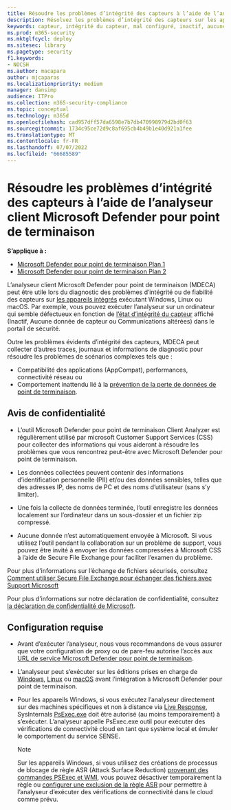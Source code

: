 ```yaml
---
title: Résoudre les problèmes d’intégrité des capteurs à l’aide de l’analyseur client Microsoft Defender pour point de terminaison
description: Résolvez les problèmes d’intégrité des capteurs sur les appareils pour identifier les problèmes potentiels de configuration, d’environnement, de connectivité ou de télémétrie affectant les données ou fonctionnalités du capteur.
keywords: capteur, intégrité du capteur, mal configuré, inactif, aucune donnée de capteur, données de capteur, communications altérées, communication
ms.prod: m365-security
ms.mktglfcycl: deploy
ms.sitesec: library
ms.pagetype: security
f1.keywords:
- NOCSH
ms.author: macapara
author: mjcaparas
ms.localizationpriority: medium
manager: dansimp
audience: ITPro
ms.collection: m365-security-compliance
ms.topic: conceptual
ms.technology: m365d
ms.openlocfilehash: cad957dff57da6598e7b7db470998979d2bd0f63
ms.sourcegitcommit: 1734c95ce72d9c8af695cb4b49b1e40d921a1fee
ms.translationtype: MT
ms.contentlocale: fr-FR
ms.lasthandoff: 07/07/2022
ms.locfileid: "66685589"
---
```

# <a name="troubleshoot-sensor-health-using-microsoft-defender-for-endpoint-client-analyzer"></a>Résoudre les problèmes d’intégrité des capteurs à l’aide de l’analyseur client Microsoft Defender pour point de terminaison

**S’applique à :**
- [Microsoft Defender pour point de terminaison Plan 1](https://go.microsoft.com/fwlink/p/?linkid=2154037)
- [Microsoft Defender pour point de terminaison Plan 2](https://go.microsoft.com/fwlink/p/?linkid=2154037)

L’analyseur client Microsoft Defender pour point de terminaison (MDECA) peut être utile lors du diagnostic des problèmes d’intégrité ou de fiabilité des capteurs sur [les appareils intégrés](/microsoft-365/security/defender-endpoint/onboard-configure) exécutant Windows, Linux ou macOS. Par exemple, vous pouvez exécuter l’analyseur sur un ordinateur qui semble défectueux en fonction de [l’état d’intégrité du capteur](/microsoft-365/security/defender-endpoint/fix-unhealthy-sensors) affiché (Inactif, Aucune donnée de capteur ou Communications altérées) dans le portail de sécurité.

Outre les problèmes évidents d’intégrité des capteurs, MDECA peut collecter d’autres traces, journaux et informations de diagnostic pour résoudre les problèmes de scénarios complexes tels que :

- Compatibilité des applications (AppCompat), performances, connectivité réseau ou
- Comportement inattendu lié à la [prévention de la perte de données de point de terminaison](/microsoft-365/compliance/endpoint-dlp-learn-about).

## <a name="privacy-notice"></a>Avis de confidentialité

- L’outil Microsoft Defender pour point de terminaison Client Analyzer est régulièrement utilisé par microsoft Customer Support Services (CSS) pour collecter des informations qui vous aideront à résoudre les problèmes que vous rencontrez peut-être avec Microsoft Defender pour point de terminaison.

- Les données collectées peuvent contenir des informations d’identification personnelle (PII) et/ou des données sensibles, telles que des adresses IP, des noms de PC et des noms d’utilisateur (sans s’y limiter).

- Une fois la collecte de données terminée, l’outil enregistre les données localement sur l’ordinateur dans un sous-dossier et un fichier zip compressé.

- Aucune donnée n’est automatiquement envoyée à Microsoft. Si vous utilisez l’outil pendant la collaboration sur un problème de support, vous pouvez être invité à envoyer les données compressées à Microsoft CSS à l’aide de Secure File Exchange pour faciliter l’examen du problème.

Pour plus d’informations sur l’échange de fichiers sécurisés, consultez [Comment utiliser Secure File Exchange pour échanger des fichiers avec Support Microsoft](/troubleshoot/azure/general/secure-file-exchange-transfer-files)

Pour plus d’informations sur notre déclaration de confidentialité, consultez [la déclaration de confidentialité de Microsoft](https://privacy.microsoft.com/privacystatement).

## <a name="requirements"></a>Configuration requise

- Avant d’exécuter l’analyseur, nous vous recommandons de vous assurer que votre configuration de proxy ou de pare-feu autorise l’accès aux [URL de service Microsoft Defender pour point de terminaison](configure-proxy-internet.md#enable-access-to-microsoft-defender-for-endpoint-service-urls-in-the-proxy-server).

- L’analyseur peut s’exécuter sur les éditions prises en charge de [Windows](minimum-requirements.md#supported-windows-versions), [Linux](microsoft-defender-endpoint-linux.md#system-requirements) ou [macOS](microsoft-defender-endpoint-mac.md#system-requirements) avant l’intégration à Microsoft Defender pour point de terminaison.

- Pour les appareils Windows, si vous exécutez l’analyseur directement sur des machines spécifiques et non à distance via [Live Response](/microsoft-365/security/defender-endpoint/troubleshoot-collect-support-log), SysInternals [PsExec.exe](/sysinternals/downloads/psexec) doit être autorisé (au moins temporairement) à s’exécuter. L’analyseur appelle PsExec.exe outil pour exécuter des vérifications de connectivité cloud en tant que système local et émuler le comportement du service SENSE.

    > [!NOTE]
    > Sur les appareils Windows, si vous utilisez des créations de processus de blocage de règle ASR (Attack Surface Reduction) [provenant des commandes PSExec et WMI](attack-surface-reduction-rules-reference.md#block-process-creations-originating-from-psexec-and-wmi-commands), vous pouvez désactiver temporairement la règle ou [configurer une exclusion de la règle ASR](enable-attack-surface-reduction.md#exclude-files-and-folders-from-asr-rules) pour permettre à l’analyseur d’exécuter des vérifications de connectivité dans le cloud comme prévu.
